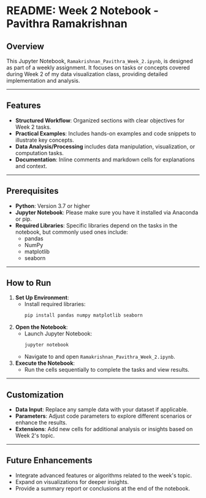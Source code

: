 # README: Week 2 Notebook - Pavithra Ramakrishnan

## Overview
This Jupyter Notebook, `Ramakrishnan_Pavithra_Week_2.ipynb`, is designed as part of a weekly assignment. It focuses on tasks or concepts covered during Week 2 of my data visualization class, providing detailed implementation and analysis.

---

## Features
- **Structured Workflow**: Organized sections with clear objectives for Week 2 tasks.  
- **Practical Examples**: Includes hands-on examples and code snippets to illustrate key concepts.  
- **Data Analysis/Processing** includes data manipulation, visualization, or computation tasks.  
- **Documentation**: Inline comments and markdown cells for explanations and context.

---

## Prerequisites
- **Python**: Version 3.7 or higher  
- **Jupyter Notebook**: Please make sure you have it installed via Anaconda or pip.  
- **Required Libraries**: Specific libraries depend on the tasks in the notebook, but commonly used ones include:
  - pandas
  - NumPy
  - matplotlib
  - seaborn

---

## How to Run
1. **Set Up Environment**:
   - Install required libraries:
     ```bash
     pip install pandas numpy matplotlib seaborn
     ```
2. **Open the Notebook**:
   - Launch Jupyter Notebook:
     ```bash
     jupyter notebook
     ```
   - Navigate to and open `Ramakrishnan_Pavithra_Week_2.ipynb`.
3. **Execute the Notebook**:
   - Run the cells sequentially to complete the tasks and view results.

---

## Customization
- **Data Input**: Replace any sample data with your dataset if applicable.  
- **Parameters**: Adjust code parameters to explore different scenarios or enhance the results.  
- **Extensions**: Add new cells for additional analysis or insights based on Week 2's topic.

---

## Future Enhancements
- Integrate advanced features or algorithms related to the week's topic.  
- Expand on visualizations for deeper insights.  
- Provide a summary report or conclusions at the end of the notebook.
